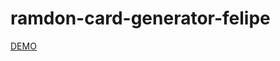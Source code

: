 # ramdon-card-generator-felipe
[DEMO](https://random-card-generator.netlify.app/)
[
](https://felipe-17y.github.io/ramdon-card-generator-felipe/)
